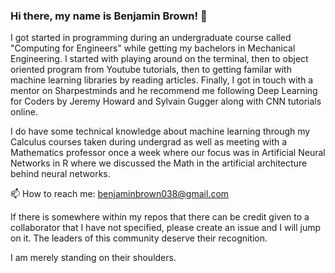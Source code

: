 ### Hi there, my name is Benjamin Brown! 👋


I got started in programming during an undergraduate course called "Computing for Engineers" while getting my bachelors in Mechanical Engineering. I started with playing around on the terminal, then to object oriented program from Youtube tutorials, then to getting familar with machine learning libraries by reading articles. Finally, I got in touch with a mentor on Sharpestminds and he recommend me following Deep Learning for Coders by Jeremy Howard and Sylvain Gugger along with CNN tutorials online.

I do have some technical knowledge about machine learning through my Calculus courses taken during undergrad as well as meeting with a Mathematics professor once a week where our focus was in Artificial Neural Networks in R where we discussed the Math in the artificial architecture behind neural networks. 

📫 How to reach me: benjaminbrown038@gmail.com

If there is somewhere within my repos that there can be credit given to a collaborator that I have not specified, please create an issue and I will jump on it. The leaders of this community deserve their recognition. 

I am merely standing on their shoulders.  


<!--
**benjaminbrown038/benjaminbrown038** is a ✨ _special_ ✨ repository because its `README.md` (this file) appears on your GitHub profile.

Here are some ideas to get you started:

- 🔭 I’m currently working on ...
- 🌱 I’m currently learning ...
- 👯 I’m looking to collaborate on ...
- 🤔 I’m looking for help with ...
- 💬 Ask me about ...
- 📫 How to reach me: ...
- 😄 Pronouns: ...
- ⚡ Fun fact: ...
-->
